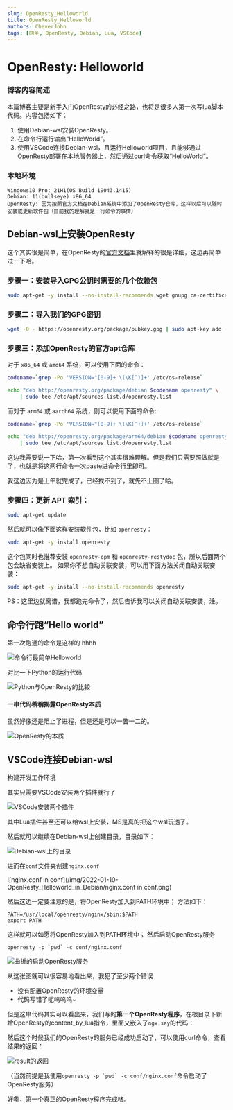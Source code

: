 ```yaml
---
slug: OpenResty_Helloworld
title: OpenResty_Helloworld
authors: CheverJohn
tags: [网关, OpenResty, Debian, Lua, VSCode]
---
```

# OpenResty: Helloworld

### 博客内容简述

本篇博客主要是新手入门OpenResty的必经之路，也将是很多人第一次写lua脚本代码。内容包括如下：

1. 使用Debian-wsl安装OpenResty。
2. 在命令行运行输出“HelloWorld”。
3. 使用VSCode连接Debian-wsl，且运行Helloworld项目，且能够通过OpenResty部署在本地服务器上，然后通过curl命令获取“HelloWorld”。

### 本地环境

```Text
Windows10 Pro: 21H1(OS Build 19043.1415)
Debian: 11(bullseye) x86_64
OpenResty: 因为按照官方文档在Debian系统中添加了OpenResty仓库，这样以后可以随时安装或更新软件包（目前我的理解就是一行命令的事情）
```



## Debian-wsl上安装OpenResty

这个其实很是简单，在OpenResty的[官方文档](https://openresty.org/cn/linux-packages.html#debian)里就解释的很是详细，这边再简单过一下哈。

### 步骤一：安装导入GPG公钥时需要的几个依赖包

```bash
sudo apt-get -y install --no-install-recommends wget gnupg ca-certificates
```



### 步骤二：导入我们的GPG密钥

```bash
wget -O - https://openresty.org/package/pubkey.gpg | sudo apt-key add -
```



### 步骤三：添加OpenResty的官方apt仓库

对于 `x86_64` 或 `amd64` 系统，可以使用下面的命令：

```bash
codename=`grep -Po 'VERSION="[0-9]+ \(\K[^)]+' /etc/os-release`

echo "deb http://openresty.org/package/debian $codename openresty" \
    | sudo tee /etc/apt/sources.list.d/openresty.list
```

而对于 `arm64` 或 `aarch64` 系统，则可以使用下面的命令:

```bash
codename=`grep -Po 'VERSION="[0-9]+ \(\K[^)]+' /etc/os-release`

echo "deb http://openresty.org/package/arm64/debian $codename openresty" \
    | sudo tee /etc/apt/sources.list.d/openresty.list
```

这边我需要说一下哈，第一次看到这个其实很难理解。但是我们只需要照做就是了，也就是将这两行命令一次paste进命令行里即可。

我这边因为是上午就完成了，已经找不到了，就先不上图了哈。



### 步骤四：更新 APT 索引：

```bash
sudo apt-get update
```

然后就可以像下面这样安装软件包，比如 `openresty`：

```bash
sudo apt-get -y install openresty
```

这个包同时也推荐安装 `openresty-opm` 和 `openresty-restydoc` 包，所以后面两个包会缺省安装上。 如果你不想自动关联安装，可以用下面方法关闭自动关联安装：

```bash
sudo apt-get -y install --no-install-recommends openresty
```

PS：这里边就离谱，我都跑完命令了，然后告诉我可以关闭自动关联安装，淦。

## 命令行跑“Hello world”

第一次跑通的命令是这样的 hhhh

![命令行最简单Helloworld](/img/2022-01-10-OpenResty_Helloworld_in_Debian/命令行最简单Helloworld.png)



对比一下Python的运行代码

![Python与OpenResty的比较](/img/2022-01-10-OpenResty_Helloworld_in_Debian/Python与OpenResty的比较.png)



#### 一串代码稍稍揭露OpenResty本质

虽然好像还是阻止了进程，但是还是可以一瞥一二的。

![OpenResty的本质](/img/2022-01-10-OpenResty_Helloworld_in_Debian/OpenResty的本质.png)

## VSCode连接Debian-wsl

构建开发工作环境

其实只需要VSCode安装两个插件就行了

![VSCode安装两个插件](/img/2022-01-10-OpenResty_Helloworld_in_Debian/Vscode安装两个插件.png)

其中Lua插件甚至还可以给wsl上安装，MS是真的把这个wsl玩透了。

然后就可以继续在Debian-wsl上创建目录，目录如下：

![Debian-wsl上的目录](/img/2022-01-10-OpenResty_Helloworld_in_Debian/Debian-wsl上的目录.png)

进而在```conf```文件夹创建```nginx.conf```

![nginx.conf in conf](/img/2022-01-10-OpenResty_Helloworld_in_Debian/nginx.conf in conf.png)



然后这边一定要注意的是，将OpenResty加入到PATH环境中；
方法如下：

```shell
PATH=/usr/local/openresty/nginx/sbin:$PATH
export PATH
```

这样就可以如愿将OpenResty加入到PATH环境中；
然后启动OpenResty服务

```shell
openresty -p `pwd` -c conf/nginx.conf
```

![曲折的启动OpenResty服务](/img/2022-01-10-OpenResty_Helloworld_in_Debian/曲折的启动OpenResty.png)

从这张图就可以很容易地看出来，我犯了至少两个错误

- 没有配置OpenResty的环境变量
- 代码写错了呢呜呜呜~

但是这串代码其实可以看出来，我们写的**第一个OpenResty程序**，在根目录下新增OpenResty的content_by_lua指令，里面又嵌入了```ngx.say```的代码：

然后这个时候我们的OpenResty的服务已经成功启动了，可以使用curl命令，查看结果的返回：

![result的返回](/img/2022-01-10-OpenResty_Helloworld_in_Debian/result的返回.png)

（当然前提是我使用```openresty -p `pwd` -c conf/nginx.conf```命令启动了OpenResty服务）

好嘞，第一个真正的OpenResty程序完成咯。